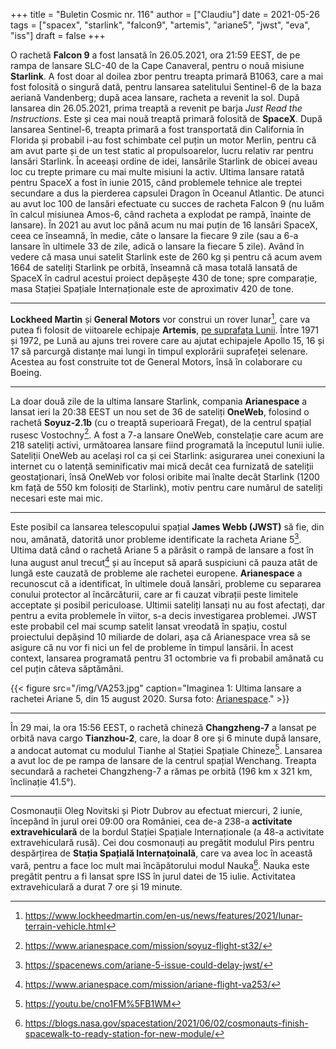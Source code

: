 +++
title = "Buletin Cosmic nr. 116"
author = ["Claudiu"]
date = 2021-05-26
tags = ["spacex", "starlink", "falcon9", "artemis", "ariane5", "jwst", "eva", "iss"]
draft = false
+++

O rachetă **Falcon 9** a fost lansată în 26.05.2021, ora 21:59 EEST, de pe rampa de lansare SLC-40 de la Cape Canaveral, pentru o nouă misiune **Starlink**. A fost doar al doilea zbor pentru treapta primară B1063, care a mai fost folosită o singură dată, pentru lansarea satelitului Sentinel-6 de la baza aeriană Vandenberg; după acea lansare, racheta a revenit la sol. După lansarea din 26.05.2021, prima treaptă a revenit pe barja _Just Read the Instructions_. Este și cea mai nouă treaptă primară folosită de **SpaceX**. După lansarea Sentinel-6, treapta primară a fost transportată din California în Florida și probabil i-au fost schimbate cel puțin un motor Merlin, pentru că am avut parte și de un test static al propulsoarelor, lucru relativ rar pentru lansări Starlink. În aceeași ordine de idei, lansările Starlink de obicei aveau loc cu trepte primare cu mai multe misiuni la activ. Ultima lansare ratată pentru SpaceX a fost în iunie 2015, când problemele tehnice ale treptei secundare a dus la pierderea capsulei Dragon în Oceanul Atlantic. De atunci au avut loc 100 de lansări efectuate cu succes de racheta Falcon 9 (nu luăm în calcul misiunea Amos-6, când racheta a explodat pe rampă, înainte de lansare). În 2021 au avut loc până acum nu mai puțin de 16 lansări SpaceX, ceea ce înseamnă, în medie, câte o lansare la fiecare 9 zile (sau a 6-a lansare în ultimele 33 de zile, adică o lansare la fiecare 5 zile). Având în vedere că masa unui satelit Starlink este de 260 kg și pentru că acum avem 1664 de sateliți Starlink pe orbită, înseamnă că masa totală lansată de SpaceX în cadrul acestui proiect depășește 430 de tone; spre comparație, masa Stației Spațiale Internaționale este de aproximativ 420 de tone.

---

**Lockheed Martin** și **General Motors** vor construi un rover lunar[^fn:1], care va putea fi folosit de viitoarele echipaje **Artemis**, [pe suprafața Lunii](https://www.youtube.com/watch?v=5869l2cKLZw). Între 1971 și 1972, pe Lună au ajuns trei rovere care au ajutat echipajele Apollo 15, 16 și 17 să parcurgă distanțe mai lungi în timpul explorării suprafeței selenare. Acestea au fost construite tot de General Motors, însă în colaborare cu Boeing.

---

La doar două zile de la ultima lansare Starlink, compania **Arianespace** a lansat ieri la 20:38 EEST un nou set de 36 de sateliți **OneWeb**, folosind o rachetă **Soyuz-2.1b** (cu o treaptă superioară Fregat), de la centrul spațial rusesc Vostochny[^fn:2]. A fost a 7-a lansare OneWeb, constelație care acum are 218 sateliți activi, următoarea lansare fiind programată la începutul lunii iulie. Sateliții OneWeb au același rol ca și cei Starlink: asigurarea unei conexiuni la internet cu o latență seminificativ mai mică decât cea furnizată de sateliții geostaționari, însă OneWeb vor folosi oribite mai înalte decât Starlink (1200 km față de 550 km folosiți de Starlink), motiv pentru care numărul de sateliți necesari este mai mic.

---

Este posibil ca lansarea telescopului spațial **James Webb (JWST)** să fie, din nou, amânată, datorită unor probleme identificate la racheta Ariane 5[^fn:3]. Ultima dată când o rachetă Ariane 5 a părăsit o rampă de lansare a fost  în luna august anul trecut[^fn:4] și au început să apară suspiciuni că pauza atât de lungă este cauzată de probleme ale rachetei europene. **Arianespace** a recunoscut că a identificat, în ultimele două lansări, probleme cu separarea conului protector al încărcăturii, care ar fi cauzat vibrații peste limitele acceptate și posibil periculoase. Ultimii sateliți lansați nu au fost afectați, dar pentru a evita problemele în viitor, s-a decis investigarea problemei. JWST este probabil cel mai scump satelit lansat vreodată în spațiu, costul proiectului depășind 10 miliarde de dolari, așa că Arianespace vrea să se asigure că nu vor fi nici un fel de probleme în timpul lansării. În acest context, lansarea programată pentru 31 octombrie va fi probabil amânată cu cel puțin câteva săptămâni.

{{< figure src="/img/VA253.jpg" caption="Imaginea 1: Ultima lansare a rachetei Ariane 5, din 15 august 2020. Sursa foto: [Arianespace](https://www.arianespace.com/gallery/?taxonomy%5Barianespace-gallery-category%5D=ariane-5)." >}}

---

În 29 mai, la ora 15:56 EEST, o rachetă chineză **Changzheng-7** a lansat pe orbită nava cargo **Tianzhou-2**, care, la doar 8 ore și 6 minute după lansare, a andocat automat cu modulul Tianhe al Stației Spațiale Chineze[^fn:5]. Lansarea a avut loc de pe rampa de lansare de la centrul spațial Wenchang. Treapta secundară a rachetei Changzheng-7 a rămas pe orbită (196 km x 321 km, înclinație 41.5°).

---

Cosmonauții Oleg Novitski și Piotr Dubrov au efectuat miercuri, 2 iunie, începând în jurul orei 09:00 ora României, cea de-a 238-a **activitate extravehiculară** de la bordul Stației Spațiale Internaționale (a 48-a activitate extravehiculară rusă). Cei dou cosmonauți au pregătit modulul Pirs pentru despărțirea de **Stația Spațială Internațoinală**, care va avea loc în această vară, pentru a face loc mult mai încăpătorului modul Nauka[^fn:6]. Nauka este pregătit pentru a fi lansat spre ISS în jurul datei de 15 iulie. Activitatea extravehiculară a durat 7 ore și 19 minute.

[^fn:1]: <https://www.lockheedmartin.com/en-us/news/features/2021/lunar-terrain-vehicle.html>
[^fn:2]: <https://www.arianespace.com/mission/soyuz-flight-st32/>
[^fn:3]: <https://spacenews.com/ariane-5-issue-could-delay-jwst/>
[^fn:4]: <https://www.arianespace.com/mission/ariane-flight-va253/>
[^fn:5]: <https://youtu.be/cno1FM%5FB1WM>
[^fn:6]: <https://blogs.nasa.gov/spacestation/2021/06/02/cosmonauts-finish-spacewalk-to-ready-station-for-new-module/>